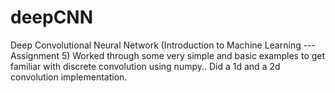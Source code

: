 # deepCNN
Deep Convolutional Neural Network (Introduction to Machine Learning --- Assignment 5)
Worked through some very simple and basic examples to get familiar with discrete convolution using
numpy.. Did a 1d and a 2d convolution implementation.
